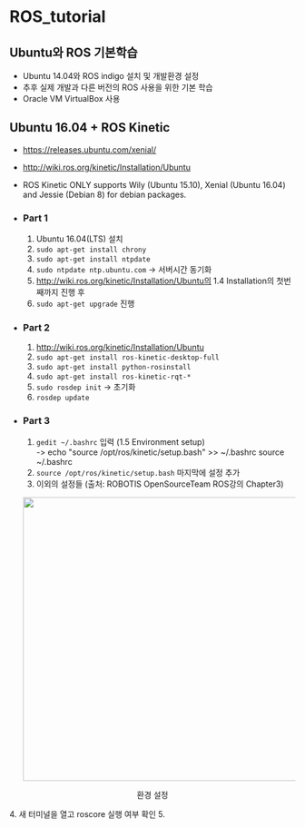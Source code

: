 # ROS_tutorial


## Ubuntu와 ROS 기본학습
- Ubuntu 14.04와 ROS indigo 설치 및 개발환경 설정
- 추후 실제 개발과 다른 버전의 ROS 사용을 위한 기본 학습  
- Oracle VM VirtualBox 사용  

## Ubuntu 16.04 + ROS Kinetic
- https://releases.ubuntu.com/xenial/
- http://wiki.ros.org/kinetic/Installation/Ubuntu
- ROS Kinetic ONLY supports Wily (Ubuntu 15.10), Xenial (Ubuntu 16.04) and Jessie (Debian 8) for debian packages.  

- ### Part 1
  1. Ubuntu 16.04(LTS) 설치
  2. `sudo apt-get install chrony`  
  3. `sudo apt-get install ntpdate`  
  4. `sudo ntpdate ntp.ubuntu.com` -> 서버시간 동기화  
  5. http://wiki.ros.org/kinetic/Installation/Ubuntu의 1.4 Installation의 첫번째까지 진행 후  
  6. `sudo apt-get upgrade` 진행  

- ### Part 2
  1. http://wiki.ros.org/kinetic/Installation/Ubuntu
  2. `sudo apt-get install ros-kinetic-desktop-full`
  3. `sudo apt-get install python-rosinstall`  
  4. `sudo apt-get install ros-kinetic-rqt-*`  
  5. `sudo rosdep init` -> 초기화
  6. `rosdep update` 

- ### Part 3
  1. `gedit ~/.bashrc` 입력 (1.5 Environment setup)  
  -> echo "source /opt/ros/kinetic/setup.bash" >> ~/.bashrc
source ~/.bashrc  
  2. `source /opt/ros/kinetic/setup.bash` 마지막에 설정 추가
  3. 이외의 설정들 (출처: ROBOTIS OpenSourceTeam ROS강의 Chapter3)
  <p align="center"><img src="https://user-images.githubusercontent.com/72693388/108215795-0f7e9b80-7175-11eb-886e-74784c013b50.png" width="500px"></p>  
<p align="center"> 환경 설정 </p>  
  4. 새 터미널을 열고 roscore 실행 여부 확인  
  5. 
 
